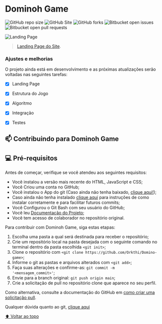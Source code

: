 # Dominoh Game


![GitHub repo size](https://img.shields.io/github/repo-size/Orkthi/Domino-game?style=for-the-badge)
![GitHub Site](https://img.shields.io/website?down_color=red&down_message=Ofline&style=for-the-badge&up_color=highgreen&up_message=Online&url=https%3A%2F%2Fdanielmelloo.github.io%2FDomino-game%2F)
![GitHub forks](https://img.shields.io/github/forks/Orkthi/Domino-game?style=for-the-badge)
![Bitbucket open issues](https://img.shields.io/bitbucket/issues-raw/Orkthi/Domino-game?style=for-the-badge)
![Bitbucket open pull requests](https://img.shields.io/github/issues-pr/Orkthi/Domino-game?style=for-the-badge)

<img src="https://cdn.discordapp.com/attachments/1028505420475674685/1038568425309614160/Landing_Page.jpg" alt="Landing Page">

> [Landing Page do Site](https://danielmelloo.github.io/Domino-game/).

### Ajustes e melhorias

O projeto ainda está em desenvolvimento e as próximas atualizações serão voltadas nas seguintes tarefas:

- [x] Landing Page
- [x] Estrutura do Jogo
- [x] Algoritmo
- [x] Integração
- [x] Testes


## 📫 Contribuindo para Dominoh Game

## 💻 Pré-requisitos

Antes de começar, verifique se você atendeu aos seguintes requisitos:

* Você instalou a versão mais recente do HTML, JavaScript e CSS;
* Você Criou uma conta no GitHub;
* Você instalou o App do git (Caso ainda não tenha baixado, [clique aqui!](https://git-scm.com/downloads));
* Caso ainda não tenha instalado [clique aqui](https://docs.google.com/document/d/1GY-16Lr75NpcOLlggQAtETKUDwu3o9VLiN2Jm9Il4Aw/edit?usp=share_link) para instruções de como instalar corretamente e para facilitar futuros commits;
* Você Configurou o Git Bash com seu usuário do GitHub;
* Você leu [Documentação do Projeto](https://sites.google.com/view/disciplinas-aulas-tien-2022-2/modelcomp222/trabalho_modelcomp222?authuser=2);
* Você tem acesso de colaborador no repositório original.

Para contribuir com Dominoh Game, siga estas etapas:

1. Escolha uma pasta a qual será destinada para receber o repositório;
2. Crie um repositório local na pasta desejada com o seguinte comando no terminal dentro da pasta escolhida `<git init>`;
3. Clone o repositório com `<git clone https://github.com/Orkthi/Domino-game>`;
4. Informe o git as pastas e arquivos alterados com `<git add>`;
5. Faça suas alterações e confirme-as: `git commit -m '<mensagem_commit>'`;
6. Envie para a branch original: `git push origin main`;
7. Crie a solicitação de pull no repositório clone que aparece no seu perfil.

Como alternativa, consulte a documentação do GitHub em [como criar uma solicitação pull](https://help.github.com/en/github/collaborating-with-issues-and-pull-requests/creating-a-pull-request).

Qualquer dúvida quanto ao git, [clique aqui](https://docs.google.com/document/d/1GY-16Lr75NpcOLlggQAtETKUDwu3o9VLiN2Jm9Il4Aw/edit?usp=share_link)

[⬆ Voltar ao topo](#)<br>
